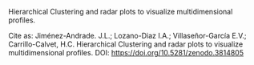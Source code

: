 Hierarchical Clustering and radar plots to visualize multidimensional profiles.

Cite as: Jiménez-Andrade. J.L.; Lozano-Diaz I.A.; Villaseñor-García E.V.; Carrillo-Calvet, H.C. Hierarchical Clustering and radar plots to visualize multidimensional profiles. DOI: https://doi.org/10.5281/zenodo.3814805
